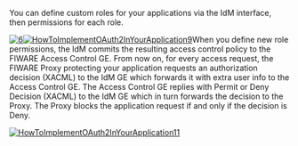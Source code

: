 You can define custom roles for your applications via the IdM interface,
then permissions for each role.

[![6](../uploads/2014/11/6.png)](../uploads/2014/11/6.png)[![HowToImplementOAuth2InYourApplication9](../uploads/2015/04/HowToImplementOAuth2InYourApplication9-300x279.png)](../uploads/2015/04/HowToImplementOAuth2InYourApplication9.png)When
you define new role permissions, the IdM commits the resulting access
control policy to the FIWARE Access Control GE. From now on, for every
access request, the FIWARE Proxy protecting your application requests an
authorization decision (XACML) to the IdM GE which forwards it with
extra user info to the Access Control GE. The Access Control GE replies
with Permit or Deny Decision (XACML) to the IdM GE which in turn
forwards the decision to the Proxy. The Proxy blocks the application
request if and only if the decision is Deny.

[![HowToImplementOAuth2InYourApplication11](../uploads/2015/04/HowToImplementOAuth2InYourApplication11.png)](../uploads/2015/04/HowToImplementOAuth2InYourApplication11.png)
